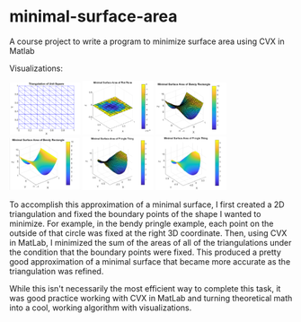 # minimal-surface-area
A course project to write a program to minimize surface area using CVX in Matlab

Visualizations:

<img src="surfaceArea1.png" alt="screenshot" width=25% height=25%> <img src="surfaceArea2.png" alt="screenshot" width=25% height=25%> 
<img src="surfaceArea3.png" alt="screenshot" width=25% height=25%> <img src="surfaceArea4.png" alt="screenshot" width=25% height=25%> 
<img src="surfaceArea5.png" alt="screenshot" width=25% height=25%> <img src="surfaceArea6.png" alt="screenshot" width=25% height=25%>

To accomplish this approximation of a minimal surface, I first created a 2D triangulation and fixed the boundary points of the shape I wanted to minimize. For example, in the bendy pringle example, each point on the outside of that circle was fixed at the right 3D coordinate. Then, using CVX in MatLab, I minimized the sum of the areas of all of the triangulations under the condition that the boundary points were fixed. This produced a pretty good approximation of a minimal surface that became more accurate as the triangulation was refined. 

While this isn't necessarily the most efficient way to complete this task, it was good practice working with CVX in MatLab and turning theoretical math into a cool, working algorithm with visualizations.
